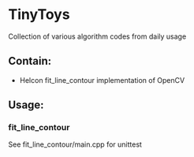 # TinyToys
Collection of various algorithm codes from daily usage

## Contain:
- Helcon fit_line_contour implementation of OpenCV


## Usage:
### fit_line_contour
See fit_line_contour/main.cpp for unittest
